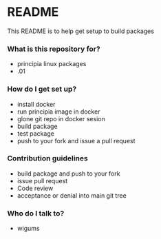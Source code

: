 # README #

This README is to help get setup to build packages

### What is this repository for? ###

* principia linux packages
* .01

### How do I get set up? ###

* install docker
* run principia image in docker
* glone git repo in docker sesion
* build package
* test package
* push to your fork and issue a pull request

### Contribution guidelines ###

* build package and push to your fork
* issue pull request
* Code review
* acceptance or denial into main git tree

### Who do I talk to? ###

* wigums